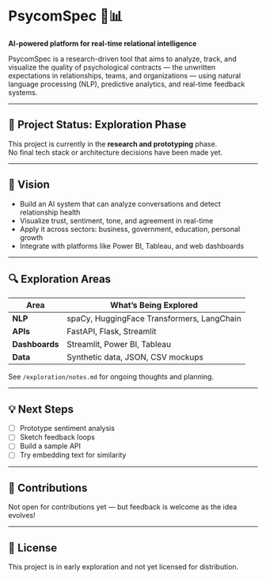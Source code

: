 # PsycomSpec 🧠📊

**AI-powered platform for real-time relational intelligence**

PsycomSpec is a research-driven tool that aims to analyze, track, and visualize the quality of psychological contracts — the unwritten expectations in relationships, teams, and organizations — using natural language processing (NLP), predictive analytics, and real-time feedback systems.

---

## 🚧 Project Status: Exploration Phase

This project is currently in the **research and prototyping** phase.  
No final tech stack or architecture decisions have been made yet.

---

## 🧠 Vision

- Build an AI system that can analyze conversations and detect relationship health
- Visualize trust, sentiment, tone, and agreement in real-time
- Apply it across sectors: business, government, education, personal growth
- Integrate with platforms like Power BI, Tableau, and web dashboards

---

## 🔍 Exploration Areas

| Area         | What’s Being Explored                     |
|--------------|--------------------------------------------|
| **NLP**      | spaCy, HuggingFace Transformers, LangChain |
| **APIs**     | FastAPI, Flask, Streamlit                  |
| **Dashboards** | Streamlit, Power BI, Tableau              |
| **Data**     | Synthetic data, JSON, CSV mockups          |

See `/exploration/notes.md` for ongoing thoughts and planning.

---

## 💡 Next Steps

- [ ] Prototype sentiment analysis
- [ ] Sketch feedback loops
- [ ] Build a sample API
- [ ] Try embedding text for similarity

---

## 🤝 Contributions

Not open for contributions yet — but feedback is welcome as the idea evolves!

---

## 📜 License

This project is in early exploration and not yet licensed for distribution.
